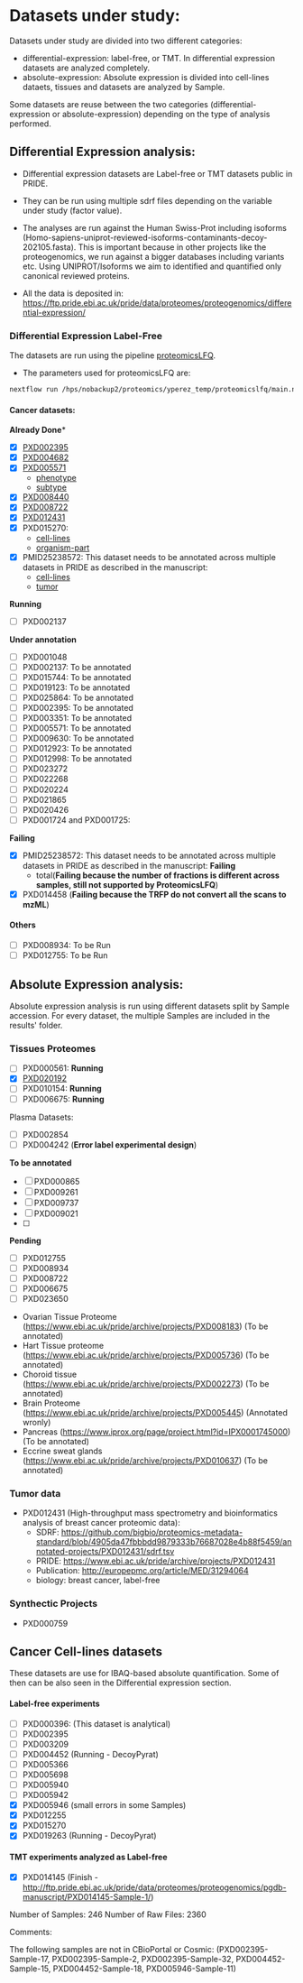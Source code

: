 # Datasets under study:

Datasets under study are divided into two different categories:

- differential-expression: label-free, or TMT. In differential expression datasets are analyzed completely.
- absolute-expression: Absolute expression is divided into cell-lines dataets, tissues and datasets are analyzed by Sample.

Some datasets are reuse between the two categories (differential-expression or absolute-expression) depending on the type of analysis performed.

## Differential Expression analysis:

- Differential expression datasets are Label-free or TMT datasets public in PRIDE.
- They can be run using multiple sdrf files depending on the variable under study (factor value).
- The analyses are run against the Human Swiss-Prot including isoforms (Homo-sapiens-uniprot-reviewed-isoforms-contaminants-decoy-202105.fasta). This is important because in other projects like the proteogenomics, we run against a bigger databases including variants etc. Using UNIPROT/Isoforms we aim to identified and quantified only canonical reviewed proteins.

- All the data is deposited in: https://ftp.pride.ebi.ac.uk/pride/data/proteomes/proteogenomics/differential-expression/

### Differential Expression Label-Free

The datasets are run using the pipeline [proteomicsLFQ](https://github.com/nf-core/proteomicslfq).

- The parameters used for proteomicsLFQ are:

```bash
nextflow run /hps/nobackup2/proteomics/yperez_temp/proteomicslfq/main.nf -c /hps/nobackup2/proteomics/yperez_temp/proteomicslfq/nextflow.config -profile conda,lsf --root_folder **RAW_FILES** --database Homo-sapiens-uniprot-reviewed-isoforms-contaminants-decoy-202105.fasta --input SDRF --search_engines comet,msgf --protein_level_fdr_cutoff 0.01 --psm_pep_fdr_cutoff 0.05 --targeted_only false --outdir SDRF_OUTPUT --protein_inference bayesian --protein_quant shared_peptides --add_triqler_output -resume
```


#### Cancer datasets:

**Already Done***
- [x] [PXD002395](https://ftp.pride.ebi.ac.uk/pride/data/proteomes/proteogenomics/differential-expression/RPXD002395.1-cell-line/)
- [x] [PXD004682](https://ftp.pride.ebi.ac.uk/pride/data/proteomes/proteogenomics/differential-expression/RPXD004682.1-organism-part/)
- [x] [PXD005571](https://ftp.pride.ebi.ac.uk/pride/data/proteomes/proteogenomics/differential-expression/RPXD005571.2-phenotype-subtype/)
    - [phenotype](https://ftp.pride.ebi.ac.uk/pride/data/proteomes/proteogenomics/differential-expression/RPXD005571.1-phenotype/)
    - [subtype](https://ftp.pride.ebi.ac.uk/pride/data/proteomes/proteogenomics/differential-expression/RPXD005571.3-subtype/)
- [x] [PXD008440](https://ftp.pride.ebi.ac.uk/pride/data/proteomes/proteogenomics/differential-expression/RPXD008440.1-disease-response/)
- [x] [PXD008722](https://ftp.pride.ebi.ac.uk/pride/data/proteomes/proteogenomics/differential-expression/RPXD008722.1-organism-part/)
- [x] [PXD012431](https://ftp.pride.ebi.ac.uk/pride/data/proteomes/proteogenomics/differential-expression/RPXD012431.1-organism-part/)
- [x] PXD015270:
    - [cell-lines](https://ftp.pride.ebi.ac.uk/pride/data/proteomes/proteogenomics/differential-expression/RPXD015270.1-cell-lines/)
    - [organism-part](https://ftp.pride.ebi.ac.uk/pride/data/proteomes/proteogenomics/differential-expression/RPXD015270.2-organism-part/)
- [x] PMID25238572: This dataset needs to be annotated across multiple datasets in PRIDE as described in the manuscript:
    - [cell-lines](https://ftp.pride.ebi.ac.uk/pride/data/proteomes/proteogenomics/differential-expression/RPMID25238572.1-cell-lines/)
    - [tumor](https://ftp.pride.ebi.ac.uk/pride/data/proteomes/proteogenomics/differential-expression/RPMID25238572.2-organism-part/)

**Running**

- [ ] PXD002137


**Under annotation**

- [ ] PXD001048
- [ ] PXD002137: To be annotated
- [ ] PXD015744: To be annotated
- [ ] PXD019123: To be annotated
- [ ] PXD025864: To be annotated
- [ ] PXD002395: To be annotated
- [ ] PXD003351: To be annotated
- [ ] PXD005571: To be annotated
- [ ] PXD009630: To be annotated
- [ ] PXD012923: To be annotated
- [ ] PXD012998: To be annotated
- [ ] PXD023272
- [ ] PXD022268
- [ ] PXD020224
- [ ] PXD021865
- [ ] PXD020426
- [ ] PXD001724 and PXD001725:

**Failing**
- [x] PMID25238572: This dataset needs to be annotated across multiple datasets in PRIDE as described in the manuscript: **Failing**
    - total(**Failing because the number of fractions is different across samples, still not supported by ProteomicsLFQ**)
- [x] PXD014458 (**Failing because the TRFP do not convert all the scans to mzML**)

#### Others

- [ ] PXD008934: To be Run
- [ ] PXD012755: To be Run

## Absolute Expression analysis:

Absolute expression analysis is run using different datasets split by Sample accession. For every dataset, the multiple Samples are included in the results' folder.

### Tissues Proteomes

- [ ] PXD000561: **Running**
- [X] [PXD020192](https://ftp.pride.ebi.ac.uk/pride/data/proteomes/proteogenomics/absolute-expression/proteomes/RPXD020192.1-organism-part/)
- [ ] PXD010154: **Running**
- [ ] PXD006675: **Running**

Plasma Datasets:

- [ ] PXD002854
- [ ] PXD004242 (**Error label experimental design**)

**To be annotated**
- [ ] PXD000865
- [ ] PXD009261
- [ ] PXD009737
- [ ] PXD009021
- [ ]

**Pending**

- [ ] PXD012755
- [ ] PXD008934
- [ ] PXD008722
- [ ] PXD006675
- [ ] PXD023650

- Ovarian Tissue Proteome (https://www.ebi.ac.uk/pride/archive/projects/PXD008183) (To be annotated)
- Hart Tissue proteome (https://www.ebi.ac.uk/pride/archive/projects/PXD005736) (To be annotated)
- Choroid tissue (https://www.ebi.ac.uk/pride/archive/projects/PXD002273) (To be annotated)
- Brain Proteome (https://www.ebi.ac.uk/pride/archive/projects/PXD005445) (Annotated wronly)
- Pancreas (https://www.iprox.org/page/project.html?id=IPX0001745000) (To be annotated)
- Eccrine sweat glands (https://www.ebi.ac.uk/pride/archive/projects/PXD010637) (To be annotated)


### Tumor data

- PXD012431 (High-throughput mass spectrometry and bioinformatics analysis of breast cancer proteomic data):
    - SDRF: https://github.com/bigbio/proteomics-metadata-standard/blob/4905da47fbbbdd9879333b76687028e4b88f5459/annotated-projects/PXD012431/sdrf.tsv
    - PRIDE: https://www.ebi.ac.uk/pride/archive/projects/PXD012431
    - Publication: http://europepmc.org/article/MED/31294064
    - biology: breast cancer, label-free

### Synthectic Projects

- PXD000759

## Cancer Cell-lines datasets

These datasets are use for IBAQ-based absolute quantification. Some of then can be also seen in the Differential expression section.

#### Label-free experiments
- [ ] PXD000396: (This dataset is analytical)
- [ ] PXD002395
- [ ] PXD003209
- [ ] PXD004452 (Running - DecoyPyrat)
- [ ] PXD005366
- [ ] PXD005698
- [ ] PXD005940
- [ ] PXD005942
- [x] PXD005946 (small errors in some Samples)
- [x] PXD012255
- [x] PXD015270
- [x] PXD019263 (Running - DecoyPyrat)

#### TMT experiments analyzed as Label-free
- [x] PXD014145 (Finish - http://ftp.pride.ebi.ac.uk/pride/data/proteomes/proteogenomics/pgdb-manuscript/PXD014145-Sample-1/)


Number of Samples: 246
Number of Raw Files: 2360

Comments:

The following samples are not in CBioPortal or Cosmic: (PXD002395-Sample-17, PXD002395-Sample-2, PXD002395-Sample-32, PXD004452-Sample-15, PXD004452-Sample-18, PXD005946-Sample-11)


